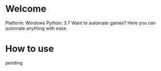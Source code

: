# Welcome
Platform: Windows
Python: 3.7
Want to automate games? Here you can automate anything with ease.

# How to use
pending
